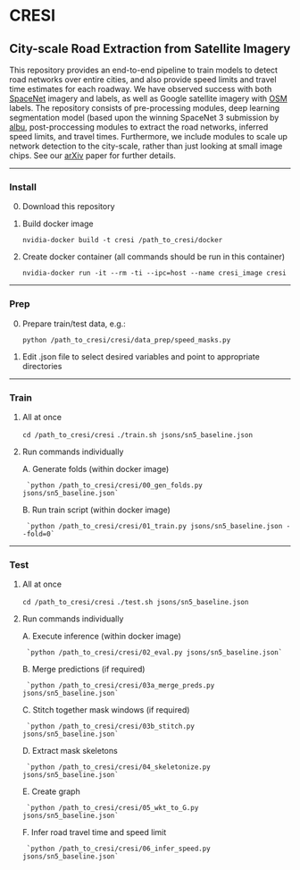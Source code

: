 # CRESI #

## City-scale Road Extraction from Satellite Imagery ##

This repository provides an end-to-end pipeline to train models to detect road networks over entire cities, and also provide speed limits and travel time estimates for each roadway.  We have observed success with both [SpaceNet](https://spacenet.ai) imagery and labels, as well as Google satellite imagery with [OSM](https://openstreetmap.org) labels. The repository consists of pre-processing modules, deep learning segmentation model (based upon the winning SpaceNet 3 submission by [albu]((https://github.com/SpaceNetChallenge/RoadDetector/tree/master/albu-solution)), post-proccessing modules to extract the road networks, inferred speed limits, and travel times.  Furthermore, we include modules to scale up network detection to the city-scale, rather than just looking at small image chips. 
See our [arXiv](https://arxiv.org/abs/1908.09715) paper for further details.

____
### Install ###

0. Download this repository

1. Build docker image

	`nvidia-docker build -t cresi /path_to_cresi/docker`
	
2. Create docker container (all commands should be run in this container)

	`nvidia-docker run -it --rm -ti --ipc=host --name cresi_image cresi`
	

____
### Prep ###

0. Prepare train/test data, e.g.:

	`python /path_to_cresi/cresi/data_prep/speed_masks.py`
	
1. Edit .json file to select desired variables and point to appropriate directories


____
### Train ###

1. All at once

	`cd /path_to_cresi/cresi`
	`./train.sh jsons/sn5_baseline.json`


2. Run commands individually

	A. Generate folds (within docker image)

		`python /path_to_cresi/cresi/00_gen_folds.py jsons/sn5_baseline.json`

	B. Run train script (within docker image)

		`python /path_to_cresi/cresi/01_train.py jsons/sn5_baseline.json --fold=0`
	


____
### Test ###


1. All at once

	`cd /path_to_cresi/cresi`
	`./test.sh jsons/sn5_baseline.json`
	

2. Run commands individually


	A. Execute inference (within docker image)

		`python /path_to_cresi/cresi/02_eval.py jsons/sn5_baseline.json`

	B. Merge predictions (if required)

		`python /path_to_cresi/cresi/03a_merge_preds.py jsons/sn5_baseline.json`
	
	C. Stitch together mask windows (if required)

		`python /path_to_cresi/cresi/03b_stitch.py jsons/sn5_baseline.json`

	D. Extract mask skeletons

		`python /path_to_cresi/cresi/04_skeletonize.py jsons/sn5_baseline.json`
	
	E. Create graph

		`python /path_to_cresi/cresi/05_wkt_to_G.py jsons/sn5_baseline.json`

	F. Infer road travel time and speed limit

		`python /path_to_cresi/cresi/06_infer_speed.py jsons/sn5_baseline.json`
	


